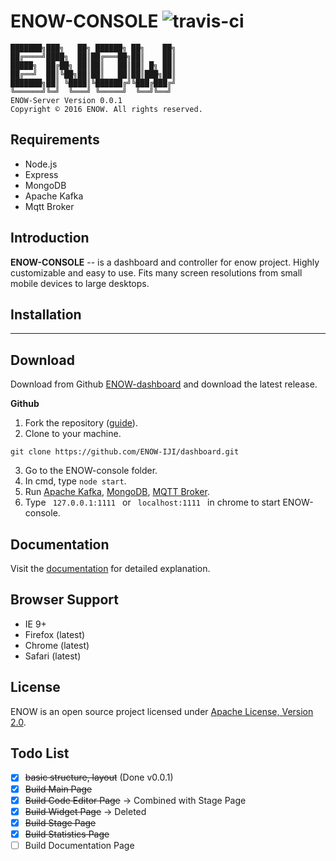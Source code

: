 ENOW-CONSOLE ![travis-ci](https://travis-ci.org/ENOW-IJI/ENOW-console.svg?branch=master)
====
```
███████╗███╗   ██╗ ██████╗ ██╗    ██╗  
██╔════╝████╗  ██║██╔═══██╗██║    ██║  
█████╗  ██╔██╗ ██║██║   ██║██║ █╗ ██║  
██╔══╝  ██║╚██╗██║██║   ██║██║███╗██║  
███████╗██║ ╚████║╚██████╔╝╚███╔███╔╝  
╚══════╝╚═╝  ╚═══╝ ╚═════╝  ╚══╝╚══╝   
ENOW-Server Version 0.0.1
Copyright © 2016 ENOW. All rights reserved.
```
## Requirements

- Node.js
- Express
- MongoDB
- Apache Kafka
- Mqtt Broker

Introduction
------------

**ENOW-CONSOLE** -- is a dashboard and controller for enow project. Highly customizable and easy to use. Fits many screen resolutions from small mobile devices to large desktops.


## Installation
------------

Download
----------


Download from Github [ ENOW-dashboard](https://github.com/ENOW-IJI/ENOW-console/) and download the latest release.


**Github**

1. Fork the repository ([guide](https://help.github.com/articles/fork-a-repo/)).
2. Clone to your machine.
```
git clone https://github.com/ENOW-IJI/dashboard.git
```

3. Go to the ENOW-console folder.
4. In cmd, type ```node start```.
5. Run [Apache Kafka](http://kafka.apache.org/07/quickstart.html), [MongoDB](https://docs.mongodb.com/getting-started/shell/), [MQTT Broker](https://mosquitto.org/documentation/).
6. Type ```  127.0.0.1:1111  ``` or ```  localhost:1111  ``` in chrome to start ENOW-console.


Documentation
-------------
Visit the [documentation](https://idont.have.url) for detailed explanation.

Browser Support
---------------
- IE 9+
- Firefox (latest)
- Chrome (latest)
- Safari (latest)

License
-------
ENOW is an open source project licensed under [Apache License, Version 2.0](https://opensource.org/licenses/Apache-2.0).

Todo List
---------
- [x] ~~basic structure, layout~~ (Done v0.0.1)
- [x] ~~Build Main Page~~
- [x] ~~Build Code Editor Page~~ -> Combined with Stage Page
- [x] ~~Build Widget Page~~ -> Deleted
- [x] ~~Build Stage Page~~
- [x] ~~Build Statistics Page~~
- [ ] Build Documentation Page
